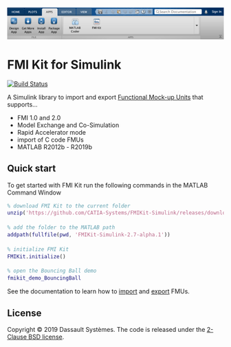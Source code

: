 ![FMI Kit app](docs/images/toolstrip.png)

# FMI Kit for Simulink

[![Build Status](https://dev.azure.com/CATIA-Systems/FMIKit-Simulink/_apis/build/status/CATIA-Systems.FMIKit-Simulink?branchName=master)](https://dev.azure.com/CATIA-Systems/FMIKit-Simulink/_build/latest?definitionId=4&branchName=master)

A Simulink library to import and export [Functional Mock-up Units](https://fmi-standard.org/) that supports...

- FMI 1.0 and 2.0
- Model Exchange and Co-Simulation
- Rapid Accelerator mode
- import of C code FMUs
- MATLAB R2012b - R2019b

## Quick start

To get started with FMI Kit run the following commands in the MATLAB Command Window

```matlab
% download FMI Kit to the current folder
unzip('https://github.com/CATIA-Systems/FMIKit-Simulink/releases/download/v2.7-alpha.1/FMIKit-Simulink-2.7-alpha.1.zip', 'FMIKit-Simulink-2.7-alpha.1')

% add the folder to the MATLAB path
addpath(fullfile(pwd, 'FMIKit-Simulink-2.7-alpha.1'))

% initialize FMI Kit
FMIKit.initialize()

% open the Bouncing Ball demo
fmikit_demo_BouncingBall
```

See the documentation to learn how to [import](docs/fmu_import.md) and [export](docs/fmu_export.md) FMUs.

## License

Copyright &copy; 2019 Dassault Syst&egrave;mes.
The code is released under the [2-Clause BSD license](LICENSE.txt).
